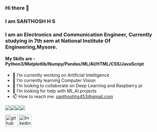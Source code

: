 ### Hi there 👋
### I am SANTHOSH H S

### I am an Electronics and Communication Engineer, Currently studying in 7th sem at National Institute Of Engineering,Mysore.

#### My Skills are - Python3/Matplotlib/Numpy/Pandas/ML/AI/HTML/CSS/JavaScript 


- 🔭 I’m currently working on Artificial Intelligence
- 🌱 I’m currently learning Computer Vision 
- 👯 I’m looking to collaborate on Deep Learning and Raspberry pi
- 🤔 I’m looking for help with ML,AI projects
- 📫 How to reach me: santhoshhs453@gmail.com

<img src="https://img.shields.io/badge/html5%20-%23E34F26.svg?&style=for-the-badge&logo=html5&logoColor=white"/><img src="https://img.shields.io/badge/css3%20-%231572B6.svg?&style=for-the-badge&logo=css3&logoColor=white"/><img src="https://img.shields.io/badge/python%20-%2314354C.svg?&style=for-the-badge&logo=python&logoColor=white"/><img src="https://img.shields.io/badge/c++%20-%2300599C.svg?&style=for-the-badge&logo=c%2B%2B&ogoColor=white"/>

[<img src='https://cdn.jsdelivr.net/npm/simple-icons@3.0.1/icons/github.svg' alt='github' height='40'>](https://github.com/Santhosh-H-S)  [<img src='https://cdn.jsdelivr.net/npm/simple-icons@3.0.1/icons/linkedin.svg' alt='linkedin' height='40'>](https://www.linkedin.com/in/https://www.linkedin.com/in/santhosh-h-s-5014641b1/) 
